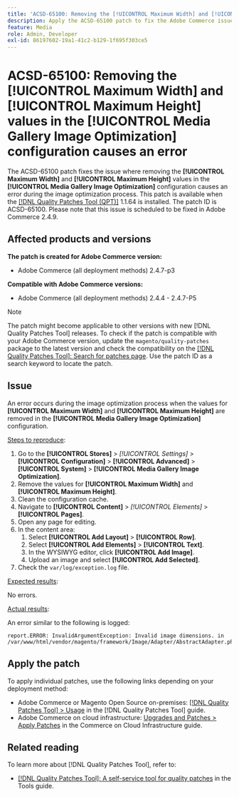 ```yaml
---
title: 'ACSD-65100: Removing the [!UICONTROL Maximum Width] and [!UICONTROL Maximum Height] values in the [!UICONTROL Media Gallery Image Optimization] configuration causes an error'
description: Apply the ACSD-65100 patch to fix the Adobe Commerce issue where removing the [!UICONTROL Maximum Width] and [!UICONTROL Maximum Height] values in the [!UICONTROL Media Gallery Image Optimization] configuration causes an error during the image optimization process.
feature: Media
role: Admin, Developer
exl-id: 86197602-19a1-41c2-b129-1f695f303ce5
---
```

# ACSD-65100: Removing the [!UICONTROL Maximum Width] and [!UICONTROL Maximum Height] values in the [!UICONTROL Media Gallery Image Optimization] configuration causes an error

The ACSD-65100 patch fixes the issue where removing the **[!UICONTROL Maximum Width]** and **[!UICONTROL Maximum Height]** values in the **[!UICONTROL Media Gallery Image Optimization]** configuration causes an error during the image optimization process. This patch is available when the [[!DNL Quality Patches Tool (QPT)]](/help/tools/quality-patches-tool/quality-patches-tool-to-self-serve-quality-patches.md) 1.1.64 is installed. The patch ID is ACSD-65100. Please note that this issue is scheduled to be fixed in Adobe Commerce 2.4.9.

## Affected products and versions

**The patch is created for Adobe Commerce version:**

* Adobe Commerce (all deployment methods) 2.4.7-p3

**Compatible with Adobe Commerce versions:**

* Adobe Commerce (all deployment methods) 2.4.4 - 2.4.7-P5

>[!NOTE]
>
>The patch might become applicable to other versions with new [!DNL Quality Patches Tool] releases. To check if the patch is compatible with your Adobe Commerce version, update the `magento/quality-patches` package to the latest version and check the compatibility on the [[!DNL Quality Patches Tool]: Search for patches page](https://experienceleague.adobe.com/tools/commerce-quality-patches/index.html). Use the patch ID as a search keyword to locate the patch.

## Issue

An error occurs during the image optimization process when the values for **[!UICONTROL Maximum Width]** and **[!UICONTROL Maximum Height]** are removed in the **[!UICONTROL Media Gallery Image Optimization]** configuration.

<u>Steps to reproduce</u>:

1. Go to the **[!UICONTROL Stores]** > *[!UICONTROL Settings]* > **[!UICONTROL Configuration]** > **[!UICONTROL Advanced]** > **[!UICONTROL System]** > **[!UICONTROL Media Gallery Image Optimization]**.
1. Remove the values for **[!UICONTROL Maximum Width]** and **[!UICONTROL Maximum Height]**.
1. Clean the configuration cache.
1. Navigate to **[!UICONTROL Content]** > *[!UICONTROL Elements]* > **[!UICONTROL Pages]**.
1. Open any page for editing.
1. In the content area:
    1. Select **[!UICONTROL Add Layout]** > **[!UICONTROL Row]**.
    1. Select **[!UICONTROL Add Elements]** > **[!UICONTROL Text]**.
    1. In the WYSIWYG editor, click **[!UICONTROL Add Image]**.
    1. Upload an image and select **[!UICONTROL Add Selected]**.
1. Check the `var/log/exception.log` file.

<u>Expected results</u>:

No errors.

<u>Actual results</u>:

An error similar to the following is logged:

```
report.ERROR: InvalidArgumentException: Invalid image dimensions. in /var/www/html/vendor/magento/framework/Image/Adapter/AbstractAdapter.php:630
```

## Apply the patch

To apply individual patches, use the following links depending on your deployment method:

* Adobe Commerce or Magento Open Source on-premises: [[!DNL Quality Patches Tool] > Usage](/help/tools/quality-patches-tool/usage.md) in the [!DNL Quality Patches Tool] guide.
* Adobe Commerce on cloud infrastructure: [Upgrades and Patches > Apply Patches](https://experienceleague.adobe.com/docs/commerce-cloud-service/user-guide/develop/upgrade/apply-patches.html) in the Commerce on Cloud Infrastructure guide.

## Related reading

To learn more about [!DNL Quality Patches Tool], refer to:

* [[!DNL Quality Patches Tool]: A self-service tool for quality patches](/help/tools/quality-patches-tool/quality-patches-tool-to-self-serve-quality-patches.md) in the Tools guide.
